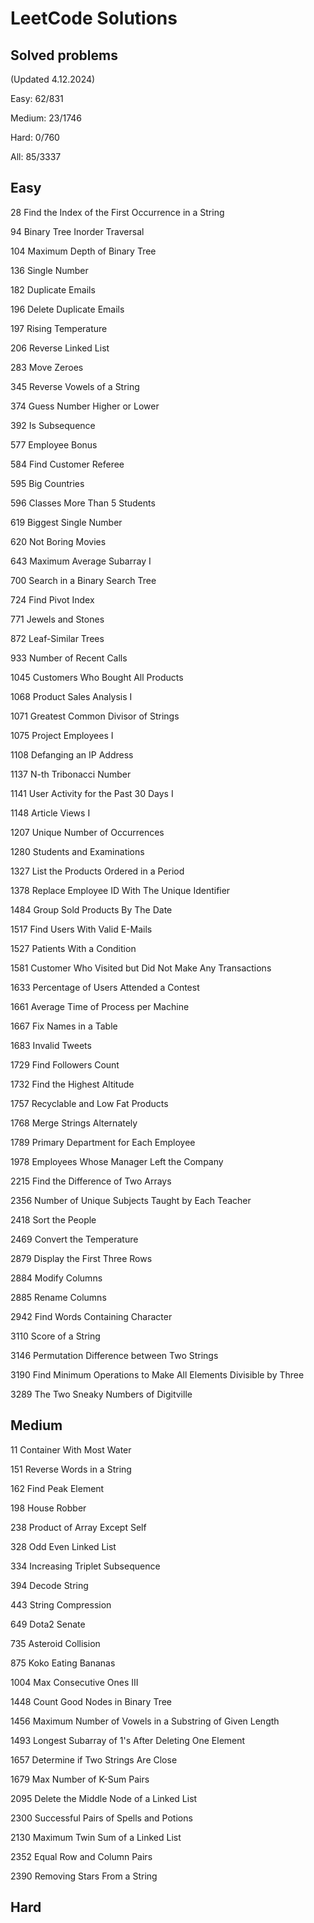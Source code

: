 # LeetCode Solutions

## Solved problems

(Updated 4.12.2024)

Easy: 62/831

Medium: 23/1746

Hard: 0/760

All: 85/3337

## Easy

28 Find the Index of the First Occurrence in a String

94 Binary Tree Inorder Traversal

104 Maximum Depth of Binary Tree

136 Single Number

182 Duplicate Emails

196 Delete Duplicate Emails

197 Rising Temperature

206 Reverse Linked List

283 Move Zeroes

345 Reverse Vowels of a String

374 Guess Number Higher or Lower

392 Is Subsequence

577 Employee Bonus

584 Find Customer Referee

595 Big Countries

596 Classes More Than 5 Students

619 Biggest Single Number

620 Not Boring Movies

643 Maximum Average Subarray I

700 Search in a Binary Search Tree

724 Find Pivot Index

771 Jewels and Stones

872 Leaf-Similar Trees

933 Number of Recent Calls

1045 Customers Who Bought All Products

1068 Product Sales Analysis I

1071 Greatest Common Divisor of Strings

1075 Project Employees I

1108 Defanging an IP Address

1137 N-th Tribonacci Number

1141 User Activity for the Past 30 Days I

1148 Article Views I

1207 Unique Number of Occurrences

1280 Students and Examinations

1327 List the Products Ordered in a Period

1378 Replace Employee ID With The Unique Identifier

1484 Group Sold Products By The Date

1517 Find Users With Valid E-Mails

1527 Patients With a Condition

1581 Customer Who Visited but Did Not Make Any Transactions

1633 Percentage of Users Attended a Contest

1661 Average Time of Process per Machine

1667 Fix Names in a Table

1683 Invalid Tweets

1729 Find Followers Count

1732 Find the Highest Altitude

1757 Recyclable and Low Fat Products

1768 Merge Strings Alternately

1789 Primary Department for Each Employee

1978 Employees Whose Manager Left the Company

2215 Find the Difference of Two Arrays

2356 Number of Unique Subjects Taught by Each Teacher

2418 Sort the People

2469 Convert the Temperature

2879 Display the First Three Rows

2884 Modify Columns

2885 Rename Columns

2942 Find Words Containing Character

3110 Score of a String

3146 Permutation Difference between Two Strings

3190 Find Minimum Operations to Make All Elements Divisible by Three

3289 The Two Sneaky Numbers of Digitville

## Medium

11 Container With Most Water

151 Reverse Words in a String

162 Find Peak Element

198 House Robber

238 Product of Array Except Self

328 Odd Even Linked List

334 Increasing Triplet Subsequence

394 Decode String

443 String Compression

649 Dota2 Senate

735 Asteroid Collision

875 Koko Eating Bananas

1004 Max Consecutive Ones III

1448 Count Good Nodes in Binary Tree

1456 Maximum Number of Vowels in a Substring of Given Length

1493 Longest Subarray of 1's After Deleting One Element

1657 Determine if Two Strings Are Close

1679 Max Number of K-Sum Pairs

2095 Delete the Middle Node of a Linked List

2300 Successful Pairs of Spells and Potions

2130 Maximum Twin Sum of a Linked List

2352 Equal Row and Column Pairs

2390 Removing Stars From a String

## Hard
